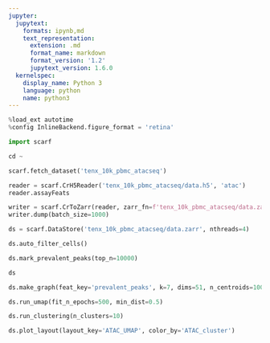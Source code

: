 ```yaml
---
jupyter:
  jupytext:
    formats: ipynb,md
    text_representation:
      extension: .md
      format_name: markdown
      format_version: '1.2'
      jupytext_version: 1.6.0
  kernelspec:
    display_name: Python 3
    language: python
    name: python3
---
```


```python
%load_ext autotime
%config InlineBackend.figure_format = 'retina'

import scarf
```

```python
cd ~
```

```python
scarf.fetch_dataset('tenx_10k_pbmc_atacseq')
```

```python
reader = scarf.CrH5Reader('tenx_10k_pbmc_atacseq/data.h5', 'atac')
reader.assayFeats
```

```python
writer = scarf.CrToZarr(reader, zarr_fn=f'tenx_10k_pbmc_atacseq/data.zarr', chunk_size=(5000, 2000))
writer.dump(batch_size=1000)
```

```python
ds = scarf.DataStore('tenx_10k_pbmc_atacseq/data.zarr', nthreads=4)
```

```python
ds.auto_filter_cells()
```

```python
ds.mark_prevalent_peaks(top_n=10000)
```

```python
ds
```

```python
ds.make_graph(feat_key='prevalent_peaks', k=7, dims=51, n_centroids=1000)
```

```python
ds.run_umap(fit_n_epochs=500, min_dist=0.5)
```

```python
ds.run_clustering(n_clusters=10)
```

```python
ds.plot_layout(layout_key='ATAC_UMAP', color_by='ATAC_cluster')
```

```python

```
